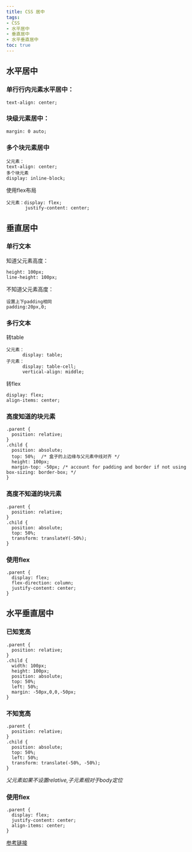 ```yaml
---
title: CSS 居中
tags: 
- CSS
- 水平居中
- 垂直居中
- 水平垂直居中
toc: true
---
```

## 水平居中
### 单行行内元素水平居中：
```
text-align: center;
```
### 块级元素居中：
```     
margin: 0 auto;
```
### 多个块元素居中
```
父元素：
text-align: center;
多个块元素
display: inline-block;
```
使用flex布局
```
父元素：display: flex;
       justify-content: center;
```
## 垂直居中
<!--more-->
### 单行文本
知道父元素高度：
```
height: 100px;
line-height: 100px;
```
不知道父元素高度：
```
设置上下padding相同
padding:20px,0;
```
### 多行文本
转table
```
父元素：
      display: table;
子元素：
      display: table-cell;
      vertical-align: middle;
```
转flex
```
display: flex;
align-items: center;
```
### 高度知道的块元素
```
.parent {
  position: relative;
}
.child {
  position: absolute;
  top: 50%;  /* 盒子的上边缘与父元素中线对齐 */
  height: 100px;
  margin-top: -50px; /* account for padding and border if not using box-sizing: border-box; */
}
```
### 高度不知道的块元素
```
.parent {
  position: relative;
}
.child {
  position: absolute;
  top: 50%;
  transform: translateY(-50%);
}
```
### 使用flex
```
.parent {
  display: flex;
  flex-direction: column;
  justify-content: center;
}
```
## 水平垂直居中
### 已知宽高
```
.parent {
  position: relative;
}
.child {
  width: 100px;
  height: 100px;
  position: absolute;
  top: 50%;
  left: 50%;
  margin: -50px,0,0,-50px;
}
```
### 不知宽高
```
.parent {
  position: relative;
}
.child {
  position: absolute;
  top: 50%;
  left: 50%;
  transform: translate(-50%, -50%);
}
```
*父元素如果不设置relative,子元素相对于body定位*
### 使用flex
```
.parent {
  display: flex;
  justify-content: center;
  align-items: center;
}
```

[参考链接](https://css-tricks.com/centering-css-complete-guide/ )